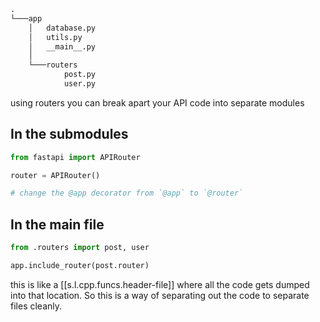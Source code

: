 
```markdown
.
└───app
    │   database.py
    │   utils.py
    │   __main__.py
    │
    └───routers
            post.py
            user.py
```

using routers you can break apart your API code into separate modules

## In the submodules

```python
from fastapi import APIRouter

router = APIRouter()

# change the @app decorator from `@app` to `@router`
```

## In the main file

```python
from .routers import post, user

app.include_router(post.router)
```

this is like a [[s.l.cpp.funcs.header-file]] where all the code gets dumped into
that location. So this is a way of separating out the code to separate files
cleanly.
